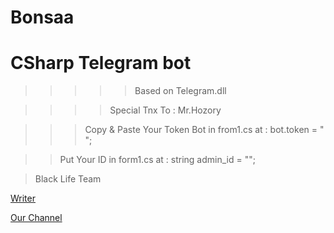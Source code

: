 # Bonsaa
# CSharp Telegram bot

>>>>>Based on Telegram.dll

>>>>Special Tnx To : Mr.Hozory

>>>Copy & Paste Your Token Bot in from1.cs at : bot.token = " ";

>>Put Your ID in form1.cs at : string admin_id = "";

>Black Life Team

[Writer](https://telegram.me/i_soheyl)

[Our Channel](https://telegram.me/BlackLifeTM)
